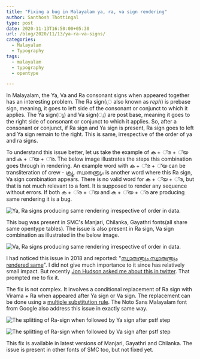 ```yaml
---
title: "Fixing a bug in Malayalam ya, ra, va sign rendering"
author: Santhosh Thottingal
type: post
date: 2020-11-13T16:50:00+05:30
url: /blog/2020/11/13/ya-ra-va-signs/
categories:
  - Malayalam
  - Typography
tags:
  - malayalam
  - typography
  - opentype

---
```


In Malayalam, the Ya, Va and Ra consonant signs when appeared together has an interesting problem. The Ra sign(്ര also known as *reph*) is prebase sign, meaning, it goes to left side of the consonant or conjunct to which it applies. The Ya sign(്യ) and Va sign(്വ) are post base, meaning it goes to the right side of consonant or conjunct to which it applies. So, after a consonant or conjunct, if Ra sign and Ya sign is present, Ra sign goes to left and Ya sign remain to the right. This is same, irrespective of the order of ya and ra signs.

To understand this issue better, let us take the example of ക + ്‌ര  + ്‌യ and ക + ്‌യ +  ്‌ര. The below image illustrates the steps this combination goes through in rendering. An example word with ക + ്‌ര  + ്‌യ can be transliteration of crew - ക്ര്യൂ. സ്വാതന്ത്ര്യം is another word where this  Ra sign, Va sign combination appears. There is no valid word for ക + ്‌യ +  ്‌ര, but that is not much relevant to a font. It is supposed to render any sequence without errors. If both ക + ്‌ര  + ്‌യ and ക + ്‌യ +  ്‌ര are producing same rendering it is a bug.

![Ya, Ra signs producing same rendering irrespective of order in data.](/wp-content/uploads/2020/11/ya-ra-order-wrong.svg)

This bug was present in SMC's Manjari, Chilanka, Gayathri fonts\(all share same opentype tables\).  The issue is also present in Ra sign, Va sign combination as illustrated in the below image.

![Va, Ra signs producing same rendering irrespective of order in data.](/wp-content/uploads/2020/11/vara-order-wrong.svg)

I had noticed this issue in 2018 and reported: "[സ്വാതന്ത്ര്യം സ്വാതന്ത്യ്രം rendered same](https://gitlab.com/smc/fonts/manjari/-/issues/20)". I did not give much importance to it since has relatively small impact. But recently [Jon Hudson asked me about this in twitter](https://twitter.com/TiroTypeworks/status/1325604976199020544). That prompted me to fix it.

The fix is not complex. It involves a conditional replacement of Ra sign with Virama + Ra when appeared after Ya sign or Va sign. The replacement can be done using a [multiple substitution rule](https://gitlab.com/smc/fonts/gayathri/-/commit/f9dd90e646a1140b17c5bd54c424406023695318#efe10d9fc84c27d95d7bcf680a2c97f151ce35fa_79_79). The Noto Sans Malayalam font from Google also address this issue in exactly same way.

![The splitting of Ra-sign when followed by Ya sign after pstf step](/wp-content/uploads/2020/11/ya-ra-order-right.svg)

![The splitting of Ra-sign when followed by Va sign after pstf step](/wp-content/uploads/2020/11/va-ra-right.svg)

This fix is available in latest versions of Manjari, Gayathri and Chilanka. The issue is present in other fonts of SMC too, but not fixed yet.
